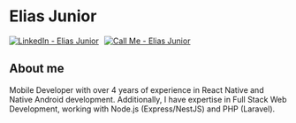 # Elias Junior

<div style="display: flex; gap: 10px; align-items: center;">
  <a href="https://www.linkedin.com/in/elias-junior-9b1191164/" target="_blank" rel="noopener noreferrer">
    <img src="https://img.shields.io/badge/-LinkedIn-%230077B5?style=for-the-badge&logo=linkedin&logoColor=white" alt="LinkedIn - Elias Junior">
  </a>
  <a href="tel:+5566992928053" target="_blank">
    <img src="https://img.shields.io/badge/-Call%20Me-%2300C853?style=for-the-badge&logo=phone&logoColor=white" alt="Call Me - Elias Junior">
  </a>
</div>

## About me

Mobile Developer with over 4 years of experience in React Native and Native Android development. Additionally, I have expertise in Full Stack Web Development, working with Node.js (Express/NestJS) and PHP (Laravel).
